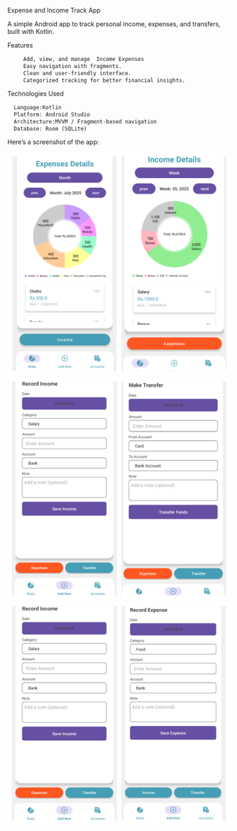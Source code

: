 Expense and Income  Track App

A simple Android app to track personal income, expenses, and transfers, built with Kotlin.

Features

         Add, view, and manage  Income Expenses
         Easy navigation with fragments.
         Clean and user-friendly interface.
         Categorized tracking for better financial insights.

Technologies Used

      Language:Kotlin
      Platform: Android Studio
      Architecture:MVVM / Fragment-based navigation
      Database: Room (SQLite)



Here’s a screenshot of the app:

![App Screenshot](assets/photo1.png)
![App Screenshot](assets/photo2.png)
![App Screenshot](assets/photo3.png)


